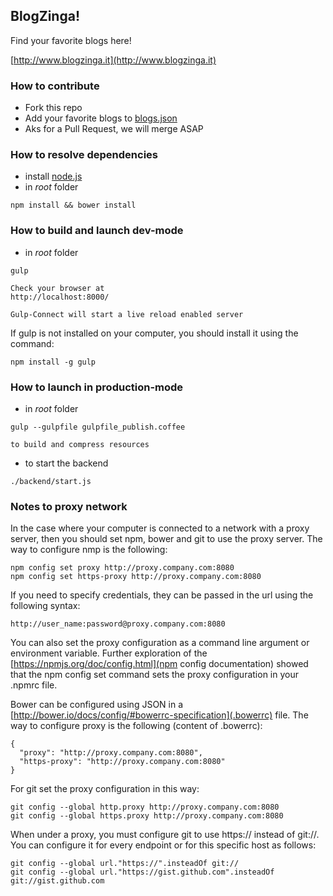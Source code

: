 ## BlogZinga! ##

Find your favorite blogs here!

[http://www.blogzinga.it](http://www.blogzinga.it)

### How to contribute ###
* Fork this repo
* Add your favorite blogs to [blogs.json](https://github.com/cosenonjaviste/blogzinga/blob/master/blogs.json)
* Aks for a Pull Request, we will merge ASAP

### How to resolve dependencies ###
* install [node.js](http://nodejs.org/)
* in *root* folder
```
npm install && bower install
```

### How to build and launch dev-mode ###
* in *root* folder
```
gulp
```
    Check your browser at
    http://localhost:8000/
    
    Gulp-Connect will start a live reload enabled server

If gulp is not installed on your computer, you should install it using the command:
```
npm install -g gulp
```

### How to launch in production-mode ###
* in *root* folder
```
gulp --gulpfile gulpfile_publish.coffee
```

    to build and compress resources

* to start the backend
```
./backend/start.js
```

### Notes to proxy network
In the case where your computer is connected to a network with a proxy server, then you should set npm, bower and git to use the proxy server. The way to configure nmp is the following:
```
npm config set proxy http://proxy.company.com:8080
npm config set https-proxy http://proxy.company.com:8080
```
If you need to specify credentials, they can be passed in the url using the following syntax:
```
http://user_name:password@proxy.company.com:8080
```

 You can also set the proxy configuration as a command line argument or environment variable. Further exploration of the [https://npmjs.org/doc/config.html](npm config documentation) showed that the npm config set command sets the proxy configuration in your .npmrc file.


Bower can be configured using JSON in a [http://bower.io/docs/config/#bowerrc-specification](.bowerrc) file. The way to configure proxy is the following (content of .bowerrc):
```
{
  "proxy": "http://proxy.company.com:8080",
  "https-proxy": "http://proxy.company.com:8080"
}
```

For git set the proxy configuration in this way:
```
git config --global http.proxy http://proxy.company.com:8080
git config --global https.proxy http://proxy.company.com:8080
```

When under a proxy, you must configure git to use https:// instead of git://.
You can configure it for every endpoint or for this specific host as follows:
```
git config --global url."https://".insteadOf git://
git config --global url."https://gist.github.com".insteadOf git://gist.github.com
```

